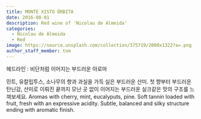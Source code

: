 ```yaml
---
title: MONTE XISTO ÓRBITA
date: 2016-08-01
description: Red wine of 'Nicolau de Almeida'
categories:
  - Nicolau de Almeida
  - Red
image: https://source.unsplash.com/collection/375719/2000x1322?a=.png
author_staff_member: tom
---
```


헤드라인 : 비단처럼 이어지는 부드러운 아로마

민트, 유칼립투스, 소나무의 향과 과실을 가득 실은 부드러운 산미. 첫 향부터 부드러운 탄닌감, 산미로 이뤄진 끝까지 모난 곳 없이 이어지는 부드러운 실크같은 맛의 구조를 느껴보세요.
Aromas with cherry, mint, eucalyputs, pine. Soft tannin loaded with fruit, fresh with an expressive acidity. Subtle, balanced and silky structure ending with aromatic finish.



